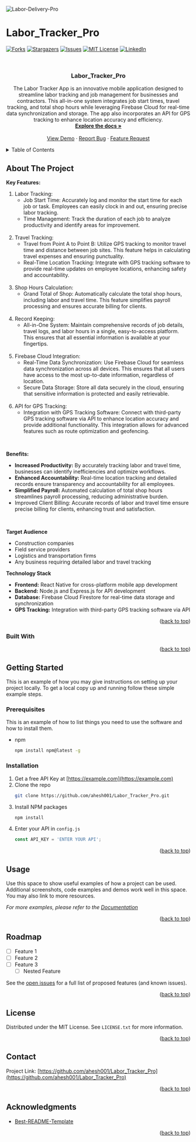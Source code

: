 ![Labor-Delivery-Pro](https://github.com/user-attachments/assets/a667bb73-4ff1-411f-a406-c58aff15001b)
# Labor_Tracker_Pro
<!-- Improved compatibility of back to top link: See: https://github.com/ahesh001/Labor_Tracker_Pro/blob/master/README.md -->
<a id="readme-top"></a>



<!-- PROJECT SHIELDS -->
<!--
*** I'm using markdown "reference style" links for readability.
*** Reference links are enclosed in brackets [ ] instead of parentheses ( ).
*** See the bottom of this document for the declaration of the reference variables
*** for contributors-url, forks-url, etc. This is an optional, concise syntax you may use.
*** https://www.markdownguide.org/basic-syntax/#reference-style-links
-->
[![Forks][forks-shield]][forks-url]
[![Stargazers][stars-shield]][stars-url]
[![Issues][issues-shield]][issues-url]
[![MIT License][license-shield]][license-url]
[![LinkedIn][linkedin-shield]][linkedin-url]



<!-- PROJECT LOGO -->
<br />
<div align="center">
  <a href="https://github.com/ahesh001/Labor_Tracker_Pro">
  </a>

<h3 align="center">Labor_Tracker_Pro</h3>

  <p align="center">
    The Labor Tracker App is an innovative mobile application designed to streamline labor tracking and job management for businesses and contractors. This all-in-one system integrates job start times, travel tracking, and total shop hours while leveraging Firebase Cloud for real-time data synchronization and storage. The app also incorporates an API for GPS tracking to enhance location accuracy and efficiency.
    <br />
    <a href="https://github.com/ahesh001/Labor_Tracker_Pro"><strong>Explore the docs »</strong></a>
    <br />
    <br />
    <a href="https://github.com/ahesh001/Labor_Tracker_Pro">View Demo</a>
    ·
    <a href="https://github.com/ahesh001/Labor_Tracker_Pro/issues/new?assignees=octocat&labels=bug%2Ctriage&projects=octo-org%2F1%2Cocto-org%2F44&template=Test_Form.yml&title=%5BBug%5D%3A+">Report Bug</a>
    ·
    <a href=https://github.com/ahesh001/Labor_Tracker_Pro/issues/new?assignees=ahesh001&labels=enhancement&projects=&template=feature_request.yml&title=%5BEnhancements%5D>Feature Request</a>
  </p>
</div>



<!-- TABLE OF CONTENTS -->
<details>
  <summary>Table of Contents</summary>
  <ol>
    <li>
      <a href="#about-the-project">About The Project</a>
      <ul>
        <li><a href="#built-with">Built With</a></li>
      </ul>
    </li>
    <li>
      <a href="#getting-started">Getting Started</a>
      <ul>
        <li><a href="#prerequisites">Prerequisites</a></li>
        <li><a href="#installation">Installation</a></li>
      </ul>
    </li>
    <li><a href="#usage">Usage</a></li>
    <li><a href="#roadmap">Roadmap</a></li>
    <li><a href="#license">License</a></li>
    <li><a href="#contact">Contact</a></li>
    <li><a href="#acknowledgments">Acknowledgments</a></li>
  </ol>
</details>



<!-- ABOUT THE PROJECT -->
## About The Project

**Key Features:**
<ol>
  <li>Labor Tracking:
    <ul>
      <li>Job Start Time: Accurately log and monitor the start time for each job or task. Employees can easily clock in and out, ensuring precise labor tracking.</li>
      <li>Time Management: Track the duration of each job to analyze productivity and identify areas for improvement.</li>
    </ul>
  </li>
  <br>
  
  <li>Travel Tracking:
    <ul>
      <li>Travel from Point A to Point B: Utilize GPS tracking to monitor travel time and distance between job sites. This feature helps in calculating travel expenses and ensuring punctuality.</li>
      <li>Real-Time Location Tracking: Integrate with GPS tracking software to provide real-time updates on employee locations, enhancing safety and accountability.</li>
    </ul>
  </li>
  <br>
  
  <li>Shop Hours Calculation:
  <ul>
    <li>Grand Total of Shop: Automatically calculate the total shop hours, including labor and travel time. This feature simplifies payroll processing and ensures accurate billing for clients.</li>
  </ul>
  </li>
  <br>
  
  <li>Record Keeping:
    <ul>
      <li>All-in-One System: Maintain comprehensive records of job details, travel logs, and labor hours in a single, easy-to-access platform. This ensures that all essential information is available at your fingertips.</li>
    </ul>
  </li>
  <br>
  
  <li>Firebase Cloud Integration:
  <ul>
      <li>Real-Time Data Synchronization: Use Firebase Cloud for seamless data synchronization across all devices. This ensures that all users have access to the most up-to-date information, regardless of location.</li>
      <li>Secure Data Storage: Store all data securely in the cloud, ensuring that sensitive information is protected and easily retrievable.</li>
  </ul>
  </li>
  <br>
  
  <li>API for GPS Tracking:
  <ul>
    <li>Integration with GPS Tracking Software: Connect with third-party GPS tracking software via API to enhance location accuracy and provide additional functionality. This integration allows for advanced features such as route optimization and geofencing.</li>      
  </ul>
  </li>
</ol>
<br>

**Benefits:**
<ul>
  <li><b>Increased Productivity:</b> By accurately tracking labor and travel time, businesses can identify inefficiencies and optimize workflows.</li>
  <li><b>Enhanced Accountability:</b> Real-time location tracking and detailed records ensure transparency and accountability for all employees.</li>
  <li><b>Simplified Payroll:</b> Automated calculation of total shop hours streamlines payroll processing, reducing administrative burden.</li>
  <li>Improved Client Billing: Accurate records of labor and travel time ensure precise billing for clients, enhancing trust and satisfaction.</li>
</ul>
<br>

**Target Audience**
<ul>
  <li>Construction companies</li>
  <li>Field service providers</li>
  <li>Logistics and transportation firms</li>
  <li>Any business requiring detailed labor and travel tracking</li>
</ul>

**Technology Stack**
<ul>
  <li><b>Frontend:</b> React Native for cross-platform mobile app development</li>
  <li><b>Backend:</b> Node.js and Express.js for API development</li>
  <li><b>Database:</b> Firebase Cloud Firestore for real-time data storage and synchronization</li>
  <li><b>GPS Tracking:</b> Integration with third-party GPS tracking software via API</li>
</ul>



<p align="right">(<a href="#readme-top">back to top</a>)</p>



### Built With




<p align="right">(<a href="#readme-top">back to top</a>)</p>



<!-- GETTING STARTED -->
## Getting Started

This is an example of how you may give instructions on setting up your project locally.
To get a local copy up and running follow these simple example steps.

### Prerequisites

This is an example of how to list things you need to use the software and how to install them.
* npm
  ```sh
  npm install npm@latest -g
  ```

### Installation

1. Get a free API Key at [https://example.com](https://example.com)
2. Clone the repo
   ```sh
   git clone https://github.com/ahesh001/Labor_Tracker_Pro.git
   ```
3. Install NPM packages
   ```sh
   npm install
   ```
4. Enter your API in `config.js`
   ```js
   const API_KEY = 'ENTER YOUR API';
   ```

<p align="right">(<a href="#readme-top">back to top</a>)</p>



<!-- USAGE EXAMPLES -->
## Usage

Use this space to show useful examples of how a project can be used. Additional screenshots, code examples and demos work well in this space. You may also link to more resources.

_For more examples, please refer to the [Documentation](https://example.com)_

<p align="right">(<a href="#readme-top">back to top</a>)</p>



<!-- ROADMAP -->
## Roadmap

- [ ] Feature 1
- [ ] Feature 2
- [ ] Feature 3
    - [ ] Nested Feature

See the [open issues](https://github.com/ahesh001/Labor_Tracker_Pro/issues) for a full list of proposed features (and known issues).

<p align="right">(<a href="#readme-top">back to top</a>)</p>



<!-- LICENSE -->
## License

Distributed under the MIT License. See `LICENSE.txt` for more information.

<p align="right">(<a href="#readme-top">back to top</a>)</p>



<!-- CONTACT -->
## Contact

Project Link: [https://github.com/ahesh001/Labor_Tracker_Pro](https://github.com/ahesh001/Labor_Tracker_Pro)

<p align="right">(<a href="#readme-top">back to top</a>)</p>



<!-- ACKNOWLEDGMENTS -->
## Acknowledgments

* [Best-README-Template](https://github.com/othneildrew/Best-README-Template)

<p align="right">(<a href="#readme-top">back to top</a>)</p>



<!-- MARKDOWN LINKS & IMAGES -->
<!-- https://www.markdownguide.org/basic-syntax/#reference-style-links -->
[forks-shield]: https://img.shields.io/github/forks/ahesh001/Labor_Tracker_Pro.svg?style=for-the-badge
[forks-url]: https://github.com/ahesh001/Labor_Tracker_Pro/network/members
[stars-shield]: https://img.shields.io/github/stars/github_username/repo_name.svg?style=for-the-badge
[stars-url]: https://github.com/ahesh001/Labor_Tracker/stargazers
[issues-shield]: https://img.shields.io/github/issues/github_username/repo_name.svg?style=for-the-badge
[issues-url]: https://github.com/ahesh001/Labor_Tracker_Pro/issues
[license-shield]: https://img.shields.io/github/license/github_username/repo_name.svg?style=for-the-badge
[license-url]: https://github.com/ahesh001/Labor_Tracker_Pro/blob/master/LICENSE.txt
[linkedin-shield]: https://img.shields.io/badge/-LinkedIn-black.svg?style=for-the-badge&logo=linkedin&colorB=555
[linkedin-url]: https://linkedin.com/in/akeemheshimu
[Bootstrap.com]: https://img.shields.io/badge/Bootstrap-563D7C?style=for-the-badge&logo=bootstrap&logoColor=white
[Bootstrap-url]: https://getbootstrap.com
[ChatGPT.com]: https://img.shields.io/badge/open-ai?style=flat-square&logo=openai&logoColor=%23412991&logoSize=auto&color=white
[ChatGPT-url]: https://openai.com
